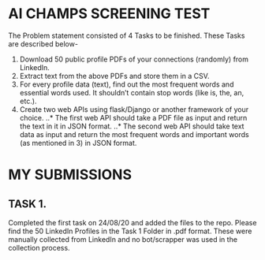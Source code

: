 # AI CHAMPS SCREENING TEST

The Problem statement consisted of 4 Tasks to be finished. These Tasks are described below-
1. Download 50 public profile PDFs of your connections (randomly) from LinkedIn.
2. Extract text from the above PDFs and store them in a CSV.
3. For every profile data (text), find out the most frequent words and essential words used. It shouldn’t contain stop words (like is, the, an, etc.).
4. Create two web APIs using flask/Django or another framework of your choice.
  ..* The first web API should take a PDF file as input and return the text in it in JSON format.
  ..* The second web API should take text data as input and return the most frequent words and important words (as mentioned in 3) in JSON format.

# MY SUBMISSIONS

## TASK 1.

Completed the first task on 24/08/20 and added the files to the repo. Please find the 50 LinkedIn Profiles in the Task 1 Folder in .pdf format. These were manually collected from LinkedIn and no bot/scrapper was used in the collection process.
